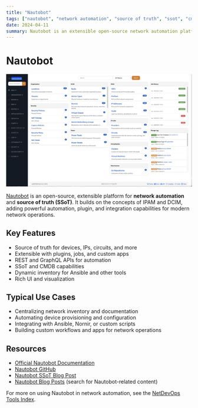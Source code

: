 ```yaml
---
title: "Nautobot"
tags: ["nautobot", "network automation", "source of truth", "ssot", "cmdb"]
date: 2024-04-11
summary: Nautobot is an extensible open-source network automation platform and source of truth for modern infrastructure.
---
```


# Nautobot

<img src="https://raw.githubusercontent.com/nautobot/nautobot/develop/nautobot/docs/media/ss_main_page.png" alt="Nautobot Logo" class="tool-image">

[Nautobot](https://nautobot.com/) is an open-source, extensible platform for **network automation** and **source of truth (SSoT)**. It builds on the concepts of IPAM and DCIM, adding powerful automation, plugin, and integration capabilities for modern network operations.
<!-- more -->

## Key Features
- Source of truth for devices, IPs, circuits, and more
- Extensible with plugins, jobs, and custom apps
- REST and GraphQL APIs for automation
- SSoT and CMDB capabilities
- Dynamic inventory for Ansible and other tools
- Rich UI and visualization

## Typical Use Cases
- Centralizing network inventory and documentation
- Automating device provisioning and configuration
- Integrating with Ansible, Nornir, or custom scripts
- Building custom workflows and apps for network operations

## Resources
- [Official Nautobot Documentation](https://docs.nautobot.com/)
- [Nautobot GitHub](https://github.com/nautobot/nautobot)
- [Nautobot SSoT Blog Post](/nautobot_ssot/)
- [Nautobot Blog Posts](/blog/index/) (search for Nautobot-related content)

For more on using Nautobot in network automation, see the [NetDevOps Tools Index](/tools/). 